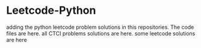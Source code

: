 # Leetcode-Python
adding the python leetcode problem solutions in this repositories. 
The code files are here.
all CTCI problems solutions are here.
some leetcode solutions are here















































































































































































































































































































































































































































































































































































































































































































































































































































